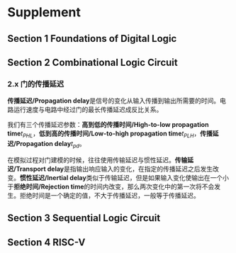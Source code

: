# Supplement

## Section 1 Foundations of Digital Logic

## Section 2 Combinational Logic Circuit

### 2.x 门的传播延迟

**传播延迟/Propagation delay**是信号的变化从输入传播到输出所需要的时间。电路运行速度与电路中经过门的最长传播延迟成反比关系。

我们有三个传播延迟参数：**高到低的传播时间/High-to-low propagation time**$t_{PHL}$，**低到高的传播时间/Low-to-high propagation time**$t_{PLH}$，**传播延迟/Propagation delay**$t_{pd}$。

在模拟过程对门建模的时候，往往使用传输延迟与惯性延迟。**传输延迟/Transport delay**是指输出响应输入的变化，在指定的传播延迟之后发生改变。**惯性延迟/Inertial delay**类似于传输延迟，但是如果输入变化使输出在一个小于**拒绝时间/Rejection time**的时间内改变，那么两次变化中的第一次将不会发生。拒绝时间是一个确定的值，不大于传播延迟，一般等于传播延迟。

## Section 3 Sequential Logic Circuit

## Section 4 RISC-V